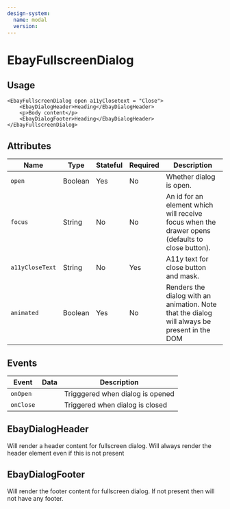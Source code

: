 ```yaml
---
design-system:
  name: modal
  version:
---
```


# EbayFullscreenDialog

## Usage

```react
<EbayFullscreenDialog open a11yClosetext = "Close">
    <EbayDialogHeader>Heading</EbayDialogHeader>
    <p>Body content</p>
    <EbayDialogFooter>Heading</EbayDialogHeader>
</EbayFullscreenDialog>
```

## Attributes

Name | Type | Stateful | Required | Description
--- | --- | --- | --- | ---
`open` | Boolean | Yes | No | Whether dialog is open.
`focus` | String | No | No | An id for an element which will receive focus when the drawer opens (defaults to close button).
`a11yCloseText` | String | No | Yes | A11y text for close button and mask.
`animated` | Boolean | Yes | No | Renders the dialog with an animation. Note that the dialog will always be present in the DOM

## Events

Event | Data | Description
--- | --- | ---
`onOpen` |  | Trigggered when dialog is opened
`onClose` |  | Triggered when dialog is closed

## EbayDialogHeader
Will render a header content for fullscreen dialog. Will always render the header element even if this is not present

## EbayDialogFooter
Will render the footer content for fullscreen dialog. If not present then will not have any footer.

